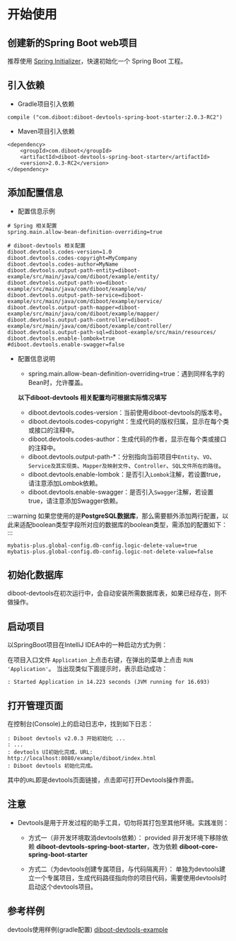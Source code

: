 # 开始使用
## 创建新的Spring Boot web项目
推荐使用 [Spring Initializer](https://start.spring.io/)，快速初始化一个 Spring Boot 工程。

## 引入依赖
* Gradle项目引入依赖
```
compile ("com.diboot:diboot-devtools-spring-boot-starter:2.0.3-RC2")
```
* Maven项目引入依赖
```
<dependency>
    <groupId>com.diboot</groupId>
    <artifactId>diboot-devtools-spring-boot-starter</artifactId>
    <version>2.0.3-RC2</version>
</dependency>
```

## 添加配置信息
* 配置信息示例
```
# Spring 相关配置
spring.main.allow-bean-definition-overriding=true

# diboot-devtools 相关配置
diboot.devtools.codes-version=1.0
diboot.devtools.codes-copyright=MyCompany
diboot.devtools.codes-author=MyName
diboot.devtools.output-path-entity=diboot-example/src/main/java/com/diboot/example/entity/
diboot.devtools.output-path-vo=diboot-example/src/main/java/com/diboot/example/vo/
diboot.devtools.output-path-service=diboot-example/src/main/java/com/diboot/example/service/
diboot.devtools.output-path-mapper=diboot-example/src/main/java/com/diboot/example/mapper/
diboot.devtools.output-path-controller=diboot-example/src/main/java/com/diboot/example/controller/
diboot.devtools.output-path-sql=diboot-example/src/main/resources/
diboot.devtools.enable-lombok=true
#diboot.devtools.enable-swagger=false
```

* 配置信息说明

    * spring.main.allow-bean-definition-overriding=true：遇到同样名字的Bean时，允许覆盖。

    **以下diboot-devtools 相关配置均可根据实际情况填写**
    * diboot.devtools.codes-version：当前使用diboot-devtools的版本号。
    * diboot.devtools.codes-copyright：生成代码的版权归属，显示在每个类或接口的注释中。
    * diboot.devtools.codes-author：生成代码的作者，显示在每个类或接口的注释中。
    * diboot.devtools.output-path-*：分别指向当前项目中`Entity`、`VO`、`Service及其实现类`、`Mapper及映射文件`、`Controller`、`SQL文件所在的路径`。
    * diboot.devtools.enable-lombok：是否引入`Lombok`注解，若设置true，请注意添加Lombok依赖。
    * diboot.devtools.enable-swagger：是否引入`Swagger`注解，若设置true，请注意添加Swagger依赖。

:::warning
如果您使用的是**PostgreSQL数据库**，那么需要额外添加两行配置，以此来适配boolean类型字段所对应的数据库的boolean类型，需添加的配置如下：
:::
```properties
mybatis-plus.global-config.db-config.logic-delete-value=true
mybatis-plus.global-config.db-config.logic-not-delete-value=false
```

## 初始化数据库
diboot-devtools在初次运行中，会自动安装所需数据库表，如果已经存在，则不做操作。

## 启动项目
以SpringBoot项目在IntelliJ IDEA中的一种启动方式为例：

在项目入口文件 `Application` 上点击右键，在弹出的菜单上点击 `RUN 'Application'`。
当出现类似下面提示时，表示启动成功：
```
: Started Application in 14.223 seconds (JVM running for 16.693)
```

## 打开管理页面
在控制台(Console)上的启动日志中，找到如下日志：
```
: Diboot devtools v2.0.3 开始初始化 ...
: ...
: devtools UI初始化完成，URL: http://localhost:8080/example/diboot/index.html
: Diboot devtools 初始化完成。
```
其中的`URL`即是devtools页面链接，点击即可打开Devtools操作界面。

## 注意
* Devtools是用于开发过程的助手工具，切勿将其打包至其他环境。实践准则：
    * 方式一（非开发环境取消devtools依赖）：
    <scope>provided</scope>
    非开发环境下移除依赖 **diboot-devtools-spring-boot-starter**，改为依赖 **diboot-core-spring-boot-starter**
    
    * 方式二（为devtools创建专属项目，与代码隔离开）：
    单独为devtools建立一个专属项目，生成代码路径指向你的项目代码，需要使用devtools时启动这个devtools项目。
    
## 参考样例
devtools使用样例(gradle配置) [diboot-devtools-example](https://github.com/dibo-software/diboot-v2-example/tree/master/diboot-devtools-example)
    